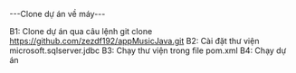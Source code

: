 ---Clone dự án về máy---

B1: Clone dự án qua câu lệnh git clone https://github.com/zezdf192/appMusicJava.git
B2: Cài đặt thư viện microsoft.sqlserver.jdbc
B3: Chạy thư viện trong file pom.xml
B4: Chạy dự án
